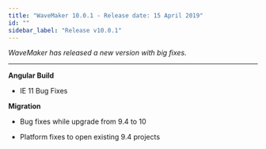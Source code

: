 ```yaml
---
title: "WaveMaker 10.0.1 - Release date: 15 April 2019"
id: ""
sidebar_label: "Release v10.0.1"
---
```

*WaveMaker has released a new version with big fixes.*

---

**Angular Build**

*   IE 11 Bug Fixes

**Migration**

*   Bug fixes while upgrade from 9.4 to 10
    
*   Platform fixes to open existing 9.4 projects